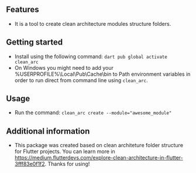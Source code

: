## Features

* It is a tool to create clean architecture modules structure folders.

## Getting started

* Install using the following command:
`dart pub global activate clean_arc`
* On Windows you might need to add your %USERPROFILE%\Local\Pub\Cache\bin to Path environment variables in order to run direct from command line using `clean_arc`.

## Usage

* Run the command: `clean_arc create --module="awesome_module"`

## Additional information

* This package was created based on clean architeture folder structure for Flutter projects. You can learn more in https://medium.flutterdevs.com/explore-clean-architecture-in-flutter-3fff83e0f1f2. Thanks for using!
